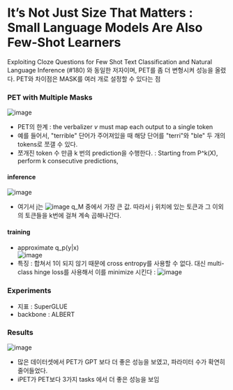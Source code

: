 # It’s Not Just Size That Matters : Small Language Models Are Also Few-Shot Learners

Exploiting Cloze Questions for Few Shot Text Classification and Natural Language Inference (#180) 와 동일한 저자이며, PET를 좀 더 변형시켜 성능을 올렸다. PET와 차이점은 MASK를 여러 개로 설정할 수 있다는 점


 ### PET with Multiple Masks
![image](https://user-images.githubusercontent.com/70581043/168802246-982a304f-3679-4e93-bbdb-04f61601c68a.png)
- PET의 한계 : the verbalizer _v_ must map each output to a single token
- 예를 들어서, "terrible" 단어가 주어져있을 때 해당 단어를 "terri"와 "ble" 두 개의 tokens로 쪼갤 수 있다.
- 쪼개진 token 수 만큼 k 번의 prediction을 수행한다. : Starting from P^k(X), perform k consecutive predictions,         
#### inference     
![image](https://user-images.githubusercontent.com/70581043/168803156-217d3645-24f4-4115-8771-2a0b740a8ef4.png)            
- 여기서 j는 ![image](https://user-images.githubusercontent.com/70581043/168803220-37393bef-a7a8-45cd-b84e-62ad791baaaa.png) q_M 중에서 가장 큰 값. 따라서 j 위치에 있는 토큰과 그 이외의 토큰들을 k번에 걸쳐 계속 곱해나간다.
#### training
- approximate q_p(y|x)               
![image](https://user-images.githubusercontent.com/70581043/168804203-fedcd58f-5c19-49b6-8ea5-24f4be2d3d85.png)
- 특징 : 합쳐서 1이 되지 않기 때문에 cross entropy를 사용할 수 없다. 대신 multi-class hinge loss를 사용해서 이를 minimize 시킨다 : ![image](https://user-images.githubusercontent.com/70581043/168803619-63719303-e198-4168-a232-ec813e88ad0b.png)


### Experiments
- 지표 : SuperGLUE
- backbone : ALBERT

### Results
![image](https://user-images.githubusercontent.com/70581043/168804506-f3c2c074-cc2e-4aff-8e08-489bb1513a1d.png)
- 많은 데이터셋에서 PET가 GPT 보다 더 좋은 성능을 보였고, 파라미터 수가 확연히 줄어들었다.
- iPET가 PET보다 3가지 tasks 에서 더 좋은 성능을 보임


